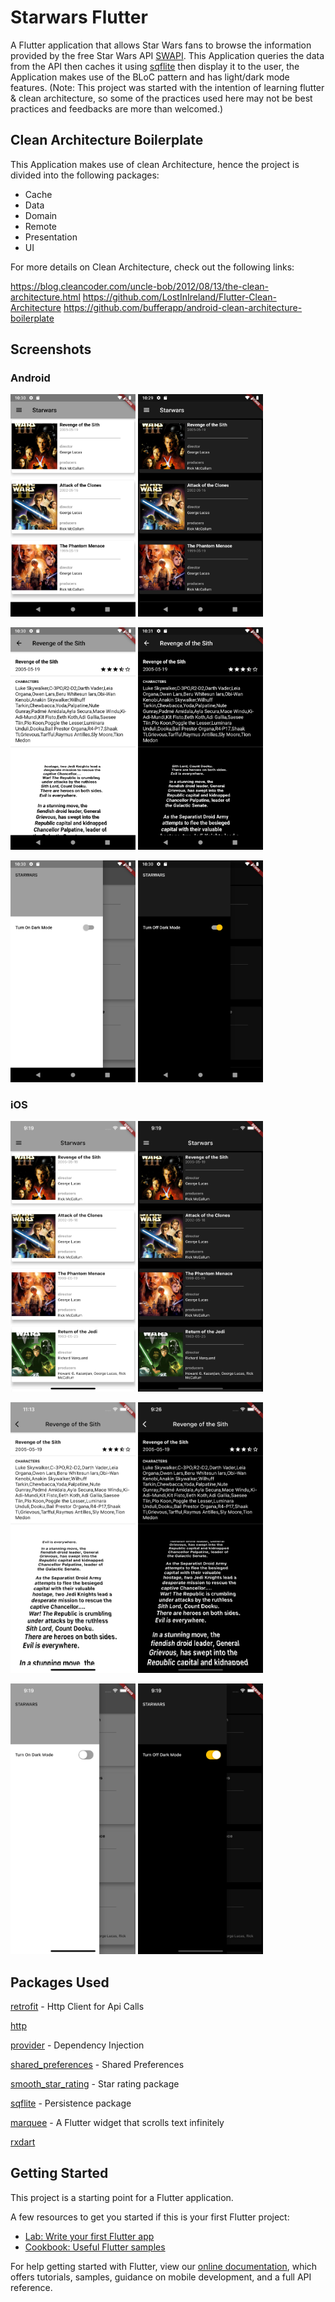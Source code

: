 # Starwars Flutter

A Flutter application that allows Star Wars fans to browse the information provided by the free Star Wars API [SWAPI](https://www.swapi.tech/).
This Application queries the data from the API then caches it using [sqflite](https://pub.dev/packages/sqflite) then display it to the user, the Application makes use of the BLoC pattern and has light/dark mode features. 
(Note: This project was started with the intention of learning flutter & clean architecture, so some of the practices used here may not be best practices and feedbacks are more than welcomed.)

## Clean Architecture Boilerplate
This Application makes use of clean Architecture, hence the project is divided into the following packages:

 - Cache
 - Data
 - Domain
 - Remote
 - Presentation
 - UI
 
 For more details on Clean Architecture, check out the following links: 
 
  https://blog.cleancoder.com/uncle-bob/2012/08/13/the-clean-architecture.html 
  https://github.com/LostInIreland/Flutter-Clean-Architecture
  https://github.com/bufferapp/android-clean-architecture-boilerplate
 

## Screenshots

### Android
<img src="screenshots/Screenshot_1617222626.png" width="200">  <img src="screenshots/Screenshot_1617222595.png" width="200"> 

<img src="screenshots/Screenshot_1617222653.png" width="200"> <img src="screenshots/Screenshot_1617222675.png" width="200">  

<img src="screenshots/Screenshot_1617222637.png" width="200"> <img src="screenshots/Screenshot_1617222611.png" width="200">     

### iOS
<img src="screenshots/Simulator Screen Shot - iPhone 12 Pro Max - 2021-03-31 at 21.19.06.png" width="200">  <img src="screenshots/Simulator Screen Shot - iPhone 12 Pro Max - 2021-03-31 at 21.19.20.png" width="200">

<img src="screenshots/Simulator Screen Shot - iPhone 12 Pro Max - 2021-03-31 at 23.13.11.png" width="200">  <img src="screenshots/Simulator Screen Shot - iPhone 12 Pro Max - 2021-03-31 at 21.26.59.png" width="200"> 

<img src="screenshots/Simulator Screen Shot - iPhone 12 Pro Max - 2021-03-31 at 21.19.12.png" width="200">  <img src="screenshots/Simulator Screen Shot - iPhone 12 Pro Max - 2021-03-31 at 21.19.27.png" width="200">  


## Packages Used
[retrofit](https://pub.dev/packages/retrofit) - Http Client for Api Calls

[http](https://pub.dev/packages/http)

[provider](https://pub.dev/packages/provider) - Dependency Injection 

[shared_preferences](https://pub.dev/packages/shared_preferences)  - Shared Preferences 

[smooth_star_rating](https://pub.dev/packages/smooth_star_rating)  - Star rating package

[sqflite](https://pub.dev/packages/sqflite) - Persistence package

[marquee](https://pub.dev/packages/marquee) - A Flutter widget that scrolls text infinitely

[rxdart](https://pub.dev/packages/rxdart)

## Getting Started

This project is a starting point for a Flutter application.

A few resources to get you started if this is your first Flutter project:

- [Lab: Write your first Flutter app](https://flutter.dev/docs/get-started/codelab)
- [Cookbook: Useful Flutter samples](https://flutter.dev/docs/cookbook)

For help getting started with Flutter, view our
[online documentation](https://flutter.dev/docs), which offers tutorials,
samples, guidance on mobile development, and a full API reference.


